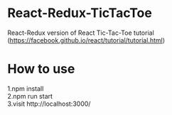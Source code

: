 # React-Redux-TicTacToe
React-Redux version of React Tic-Tac-Toe tutorial (https://facebook.github.io/react/tutorial/tutorial.html)

# How to use

1.npm install<br>
2.npm run start<br>
3.visit http://localhost:3000/<br>
